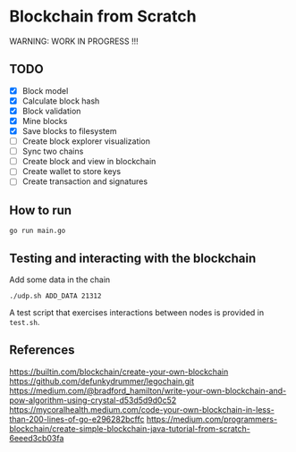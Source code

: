 # Blockchain from Scratch

WARNING: WORK IN PROGRESS !!!

## TODO
  * [x] Block model
  * [x] Calculate block hash
  * [x] Block validation
  * [x] Mine blocks
  * [x] Save blocks to filesystem
  * [ ] Create block explorer visualization
  * [ ] Sync two chains
  * [ ] Create block and view in blockchain
  * [ ] Create wallet to store keys
  * [ ] Create transaction and signatures

## How to run
```
go run main.go
```

## Testing and interacting with the blockchain

Add some data in the chain
``` shell
./udp.sh ADD_DATA 21312
```


A test script that exercises interactions between nodes is provided in `test.sh`.

## References
https://builtin.com/blockchain/create-your-own-blockchain
https://github.com/defunkydrummer/legochain.git
https://medium.com/@bradford_hamilton/write-your-own-blockchain-and-pow-algorithm-using-crystal-d53d5d9d0c52
https://mycoralhealth.medium.com/code-your-own-blockchain-in-less-than-200-lines-of-go-e296282bcffc
https://medium.com/programmers-blockchain/create-simple-blockchain-java-tutorial-from-scratch-6eeed3cb03fa
